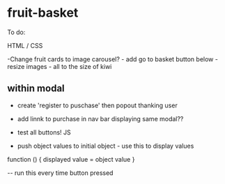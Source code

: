 # fruit-basket

To do:

HTML / CSS

-Change fruit cards to image carousel? - add go to basket button below
-resize images - all to the size of kiwi

within modal
-------------

- create 'register to puschase' then popout thanking user
- add linnk to purchase in nav bar displaying same modal??
- test all buttons!
JS
 
- push object values to initial object - use this to display values

function () {
    displayed value = object value
}

-- run this every time button pressed 
